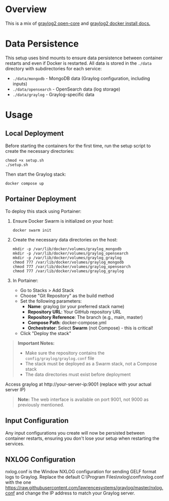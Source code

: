 # Overview

This is a mix of [graylog2 open-core](https://github.com/Graylog2/docker-compose/blob/main/open-core/docker-compose.yml) and [graylog2 docker install docs.](https://go2docs.graylog.org/5-0/downloading_and_installing_graylog/docker_installation.htm)

# Data Persistence

This setup uses bind mounts to ensure data persistence between container restarts and even if Docker is restarted. All data is stored in the `./data` directory with subdirectories for each service:

- `./data/mongodb` - MongoDB data (Graylog configuration, including inputs)
- `./data/opensearch` - OpenSearch data (log storage)
- `./data/graylog` - Graylog-specific data

# Usage

## Local Deployment

Before starting the containers for the first time, run the setup script to create the necessary directories:

```
chmod +x setup.sh
./setup.sh
```

Then start the Graylog stack:

```
docker compose up
```

## Portainer Deployment

To deploy this stack using Portainer:

1. Ensure Docker Swarm is initialized on your host:
   ```
   docker swarm init
   ```

2. Create the necessary data directories on the host:
   ```
   mkdir -p /var/lib/docker/volumes/graylog_mongodb
   mkdir -p /var/lib/docker/volumes/graylog_opensearch
   mkdir -p /var/lib/docker/volumes/graylog_graylog
   chmod 777 /var/lib/docker/volumes/graylog_mongodb
   chmod 777 /var/lib/docker/volumes/graylog_opensearch
   chmod 777 /var/lib/docker/volumes/graylog_graylog
   ```

3. In Portainer:
   - Go to Stacks > Add Stack
   - Choose "Git Repository" as the build method
   - Set the following parameters:
     - **Name**: graylog (or your preferred stack name)
     - **Repository URL**: Your GitHub repository URL
     - **Repository Reference**: The branch (e.g., main, master)
     - **Compose Path**: docker-compose.yml
     - **Orchestrator**: Select **Swarm** (not Compose) - this is critical!
   - Click "Deploy the stack"

> **Important Notes:**
> - Make sure the repository contains the `config/graylog/graylog.conf` file
> - The stack must be deployed as a Swarm stack, not a Compose stack
> - The data directories must exist before deployment

Access graylog at http://your-server-ip:9001 (replace with your actual server IP)

> **Note:** The web interface is available on port 9001, not 9000 as previously mentioned.

## Input Configuration

Any input configurations you create will now be persisted between container restarts, ensuring you don't lose your setup when restarting the services.

## NXLOG Configuration

nxlog.conf is the Window NXLOG configuration for sending GELF format logs to Graylog. Replace the default C:\Program Files\nxlog\conf\nxlog.conf with the one https://raw.githubusercontent.com/lawrencesystems/graylog/master/nxlog.conf and change the IP address to match your Graylog server.
